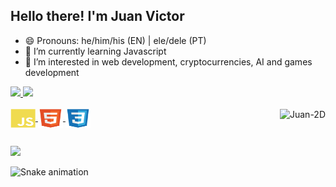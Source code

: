 ## Hello there! I'm Juan Victor

- 😄 Pronouns: he/him/his (EN) | ele/dele (PT)
- 🌱 I’m currently learning Javascript
- 🔭 I’m interested in web development, cryptocurrencies, AI and games development

<div>
  <a href="https://github.com/juan-formoso">
  <img height="180em" src="https://github-readme-stats.vercel.app/api?username=juan-formoso&show_icons=true&theme=cobalt&include_all_commits=true&count_private=true"/>
  <img height="180em" src="https://github-readme-stats.vercel.app/api/top-langs/?username=juan-formoso&layout=compact&langs_count=7&theme=cobalt"/>
</div>
<div style="display: inline_block"><br>
  <img align="center" alt="Juan-Js" height="30" width="40" src="https://raw.githubusercontent.com/devicons/devicon/master/icons/javascript/javascript-plain.svg">
  <img align="center" alt="Juan-HTML" height="30" width="40" src="https://raw.githubusercontent.com/devicons/devicon/master/icons/html5/html5-original.svg">
  <img align="center" alt="Juan-CSS" height="30" width="40" src="https://raw.githubusercontent.com/devicons/devicon/master/icons/css3/css3-original.svg">
  <img align="right" alt="Juan-2D" src="https://media.discordapp.net/attachments/790777588230389783/875079058235482172/SPOILER_ezgif.com-crop.gif?width=240&height=200">
</div>

##

<div>
  <a href="https://www.linkedin.com/in/juanvformoso/" target="_blank"><img src="https://img.shields.io/badge/-LinkedIn-%230077B5?style=for-the-             badge&logo=linkedin&logoColor=white" target="_blank"></a>
  
  ![Snake animation](https://github.com/juan-formoso/juan-formoso/blob/output/github-contribution-grid-snake.svg)
</div>

